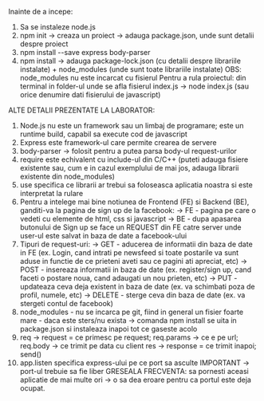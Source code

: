 Inainte de a incepe:
1. Sa se instaleze node.js
2. npm init -> creaza un proiect
    -> adauga package.json, unde sunt detalii despre proiect
3. npm install --save express body-parser 
4. npm install -> adauga package-lock.json (cu detalii despre librariile instalate) + node_modules
                (unde sunt toate librariile instalate)
    OBS: node_modules nu este incarcat cu fisierul
    Pentru a rula proiectul: din terminal in folder-ul unde se afla fisierul index.js -> node index.js
    (sau orice denumire dati fisierului de javascript)



ALTE DETALII PREZENTATE LA LABORATOR:
1. Node.js nu este un framework sau un limbaj de programare; este un runtime build, capabil sa 
    execute cod de javascript
2. Express este framework-ul care permite crearea de servere
4. body-parser -> folosit pentru a putea parsa body-ul request-urilor 
5. require este echivalent cu include-ul din C/C++ (puteti adauga fisiere existente sau,
        cum e in cazul exemplului de mai jos, adauga librarii existente din node_modules)
6. use specifica ce librarii ar trebui sa foloseasca aplicatia noastra si este interpretat la rulare
7. Pentru a intelege mai bine notiunea de Frontend (FE) si Backend (BE), ganditi-va la pagina de 
    sign up de la facebook:
    -> FE - pagina pe care o vedeti cu elemente de html, css si javascript
    -> BE - dupa apasarea butonului de Sign up se face un REQUEST din FE catre server unde
            user-ul este salvat in baza de date a facebook-ului
8. Tipuri de request-uri:
    -> GET - aducerea de informatii din baza de date in FE (ex. Login, cand intrati pe newsfeed
            si toate postarile va sunt aduse in functie de ce prieteni aveti sau ce pagini 
            ati apreciat, etc)
    -> POST - insereaza informatii in baza de date (ex. register/sign up, cand faceti o postare
                noua, cand adaugati un nou prieten, etc)
    -> PUT - updateaza ceva deja existent in baza de date (ex. va schimbati poza de profil, numele, etc)
    -> DELETE - sterge ceva din baza de date (ex. va stergeti contul de facebook)
9. node_modules - nu se incarca pe git, fiind in general un fisier foarte mare
                 - daca este sters/nu exista -> comanda npm install se uita in package.json
                    si instaleaza inapoi tot ce gaseste acolo
10. req -> request = ce primesc pe request; req.params -> ce e pe url; req.body -> ce trimit pe data cu client
    res -> response = ce trimit inapoi; send()
11. app.listen specifica express-ului pe ce port sa asculte
    IMPORTANT -> port-ul trebuie sa fie liber
    GRESEALA FRECVENTA: sa pornesti aceasi aplicatie de mai multe ori -> o sa dea eroare pentru ca 
                        portul este deja ocupat.



